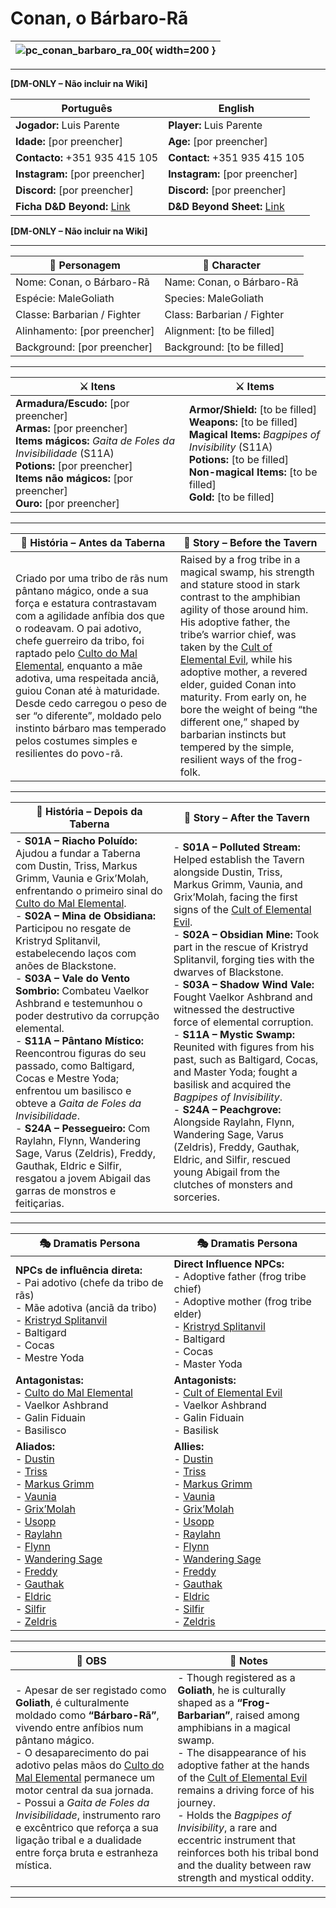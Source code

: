 # Conan, o Bárbaro-Rã

| ![pc_conan_barbaro_ra_00](assets/pc/pc_conan_barbaro_ra_00.png){ width=200 } |
| ---------------------------------------------------------------------------- |

---

**[DM-ONLY – Não incluir na Wiki]**  

| Português                                                                    | English                                                                      |
| ---------------------------------------------------------------------------- | ---------------------------------------------------------------------------- |
| **Jogador:** Luis Parente                                                    | **Player:** Luis Parente                                                     |
| **Idade:** [por preencher]                                                   | **Age:** [por preencher]                                                     |
| **Contacto:** +351 935 415 105                                               | **Contact:** +351 935 415 105                                                |
| **Instagram:** [por preencher]                                               | **Instagram:** [por preencher]                                               |
| **Discord:** [por preencher]                                                 | **Discord:** [por preencher]                                                 |
| **Ficha D&D Beyond:** [Link](https://www.dndbeyond.com/characters/138566061) | **D&D Beyond Sheet:** [Link](https://www.dndbeyond.com/characters/138566061) |

**[DM-ONLY – Não incluir na Wiki]**  

---

| **🧙 Personagem**            | **🧙 Character**           |
| ---------------------------- | -------------------------- |
| Nome: Conan, o Bárbaro-Rã    | Name: Conan, o Bárbaro-Rã  |
| Espécie: MaleGoliath         | Species: MaleGoliath       |
| Classe: Barbarian / Fighter  | Class: Barbarian / Fighter |
| Alinhamento: [por preencher] | Alignment: [to be filled]  |
| Background: [por preencher]  | Background: [to be filled] |

---

| **⚔️ Itens**                                                                                                                                                                        | **⚔️ Items**                                                                                                                                                       |
| ----------------------------------------------------------------------------------------------------------------------------------------------------------------------------------- | ------------------------------------------------------------------------------------------------------------------------------------------------------------------ |
| **Armadura/Escudo:** [por preencher] <br>**Armas:** [por preencher]<br>**Items mágicos:** *Gaita de Foles da Invisibilidade* (S11A)<br>**Potions:** [por preencher]<br>**Items não mágicos:** [por preencher]<br>**Ouro:** [por preencher] | **Armor/Shield:** [to be filled] <br>**Weapons:** [to be filled]<br>**Magical Items:** *Bagpipes of Invisibility* (S11A)<br>**Potions:** [to be filled]<br>**Non-magical Items:** [to be filled]<br>**Gold:** [to be filled] |

---

| **📖 História – Antes da Taberna** | **📖 Story – Before the Tavern** |
| ---------------------------------- | -------------------------------- |
| Criado por uma tribo de rãs num pântano mágico, onde a sua força e estatura contrastavam com a agilidade anfíbia dos que o rodeavam. O pai adotivo, chefe guerreiro da tribo, foi raptado pelo [Culto do Mal Elemental](../organizations/culto_elemental.md), enquanto a mãe adotiva, uma respeitada anciã, guiou Conan até à maturidade. Desde cedo carregou o peso de ser “o diferente”, moldado pelo instinto bárbaro mas temperado pelos costumes simples e resilientes do povo-rã. | Raised by a frog tribe in a magical swamp, his strength and stature stood in stark contrast to the amphibian agility of those around him. His adoptive father, the tribe’s warrior chief, was taken by the [Cult of Elemental Evil](../organizations/culto_elemental.md), while his adoptive mother, a revered elder, guided Conan into maturity. From early on, he bore the weight of being “the different one,” shaped by barbarian instincts but tempered by the simple, resilient ways of the frog-folk. |

---

| **📖 História – Depois da Taberna** | **📖 Story – After the Tavern** |
| ----------------------------------- | -------------------------------- |
| - **S01A – Riacho Poluído:** Ajudou a fundar a Taberna com Dustin, Triss, Markus Grimm, Vaunia e Grix’Molah, enfrentando o primeiro sinal do [Culto do Mal Elemental](../organizations/culto_elemental.md).<br>- **S02A – Mina de Obsidiana:** Participou no resgate de Kristryd Splitanvil, estabelecendo laços com anões de Blackstone.<br>- **S03A – Vale do Vento Sombrio:** Combateu Vaelkor Ashbrand e testemunhou o poder destrutivo da corrupção elemental.<br>- **S11A – Pântano Místico:** Reencontrou figuras do seu passado, como Baltigard, Cocas e Mestre Yoda; enfrentou um basilisco e obteve a *Gaita de Foles da Invisibilidade*.<br>- **S24A – Pessegueiro:** Com Raylahn, Flynn, Wandering Sage, Varus (Zeldris), Freddy, Gauthak, Eldric e Silfir, resgatou a jovem Abigail das garras de monstros e feitiçarias. | - **S01A – Polluted Stream:** Helped establish the Tavern alongside Dustin, Triss, Markus Grimm, Vaunia, and Grix’Molah, facing the first signs of the [Cult of Elemental Evil](../organizations/culto_elemental.md).<br>- **S02A – Obsidian Mine:** Took part in the rescue of Kristryd Splitanvil, forging ties with the dwarves of Blackstone.<br>- **S03A – Shadow Wind Vale:** Fought Vaelkor Ashbrand and witnessed the destructive force of elemental corruption.<br>- **S11A – Mystic Swamp:** Reunited with figures from his past, such as Baltigard, Cocas, and Master Yoda; fought a basilisk and acquired the *Bagpipes of Invisibility*.<br>- **S24A – Peachgrove:** Alongside Raylahn, Flynn, Wandering Sage, Varus (Zeldris), Freddy, Gauthak, Eldric, and Silfir, rescued young Abigail from the clutches of monsters and sorceries. |

---

| **🎭 Dramatis Persona**                                                                                                                           | **🎭 Dramatis Persona**                                                                                                                     |
| ------------------------------------------------------------------------------------------------------------------------------------------------- | -------------------------------------------------------------------------------------------------------------------------------------------- |
| **NPCs de influência direta:**  <br>- Pai adotivo (chefe da tribo de rãs)<br>- Mãe adotiva (anciã da tribo)<br>- [Kristryd Splitanvil](../npc/kristryd_splitanvil.md)<br>- Baltigard<br>- Cocas<br>- Mestre Yoda | **Direct Influence NPCs:**  <br>- Adoptive father (frog tribe chief)<br>- Adoptive mother (frog tribe elder)<br>- [Kristryd Splitanvil](../npc/kristryd_splitanvil.md)<br>- Baltigard<br>- Cocas<br>- Master Yoda |
| **Antagonistas:**  <br>- [Culto do Mal Elemental](../organizations/culto_elemental.md)<br>- Vaelkor Ashbrand<br>- Galin Fiduain<br>- Basilisco | **Antagonists:**  <br>- [Cult of Elemental Evil](../organizations/culto_elemental.md)<br>- Vaelkor Ashbrand<br>- Galin Fiduain<br>- Basilisk |
| **Aliados:**  <br>- [Dustin](../pc/pc_dustin.md)<br>- [Triss](../pc/pc_triss.md)<br>- [Markus Grimm](../pc/pc_markus_grimm.md)<br>- [Vaunia](../pc/pc_vaunia.md)<br>- [Grix’Molah](../pc/pc_grixmolah.md)<br>- [Usopp](../pc/pc_usopp.md)<br>- [Raylahn](../pc/pc_raylahn.md)<br>- [Flynn](../pc/pc_flynn.md)<br>- [Wandering Sage](../pc/pc_wandering_sage.md)<br>- [Freddy](../pc/pc_freddy.md)<br>- [Gauthak](../pc/pc_gauthak.md)<br>- [Eldric](../pc/pc_eldric.md)<br>- [Silfir](../pc/pc_silfir.md)<br>- [Zeldris](../pc/pc_zeldris.md) | **Allies:**  <br>- [Dustin](../pc/pc_dustin.md)<br>- [Triss](../pc/pc_triss.md)<br>- [Markus Grimm](../pc/pc_markus_grimm.md)<br>- [Vaunia](../pc/pc_vaunia.md)<br>- [Grix’Molah](../pc/pc_grixmolah.md)<br>- [Usopp](../pc/pc_usopp.md)<br>- [Raylahn](../pc/pc_raylahn.md)<br>- [Flynn](../pc/pc_flynn.md)<br>- [Wandering Sage](../pc/pc_wandering_sage.md)<br>- [Freddy](../pc/pc_freddy.md)<br>- [Gauthak](../pc/pc_gauthak.md)<br>- [Eldric](../pc/pc_eldric.md)<br>- [Silfir](../pc/pc_silfir.md)<br>- [Zeldris](../pc/pc_zeldris.md) |

---

| **🔮 OBS** | **🔮 Notes** |
| ---------- | ------------ |
| - Apesar de ser registado como **Goliath**, é culturalmente moldado como **“Bárbaro-Rã”**, vivendo entre anfíbios num pântano mágico.<br>- O desaparecimento do pai adotivo pelas mãos do [Culto do Mal Elemental](../organizations/culto_elemental.md) permanece um motor central da sua jornada.<br>- Possui a *Gaita de Foles da Invisibilidade*, instrumento raro e excêntrico que reforça a sua ligação tribal e a dualidade entre força bruta e estranheza mística. | - Though registered as a **Goliath**, he is culturally shaped as a **“Frog-Barbarian”**, raised among amphibians in a magical swamp.<br>- The disappearance of his adoptive father at the hands of the [Cult of Elemental Evil](../organizations/culto_elemental.md) remains a driving force of his journey.<br>- Holds the *Bagpipes of Invisibility*, a rare and eccentric instrument that reinforces both his tribal bond and the duality between raw strength and mystical oddity. |

---
